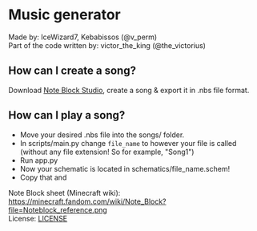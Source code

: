 # Music generator
Made by: IceWizard7, Kebabissos (@v_perm) \
Part of the code written by: victor_the_king (@the_victorius)

## How can I create a song?
Download [Note Block Studio](https://noteblock.studio/), create a song & export it in .nbs file format.

## How can I play a song?
- Move your desired .nbs file into the songs/ folder.
- In scripts/main.py change `file_name` to however your file is called (without any file extension! So for example, "Song1")
- Run app.py
- Now your schematic is located in schematics/file_name.schem!
- Copy that and 

Note Block sheet (Minecraft wiki): https://minecraft.fandom.com/wiki/Note_Block?file=Noteblock_reference.png \
License: [LICENSE](./LICENSE)
